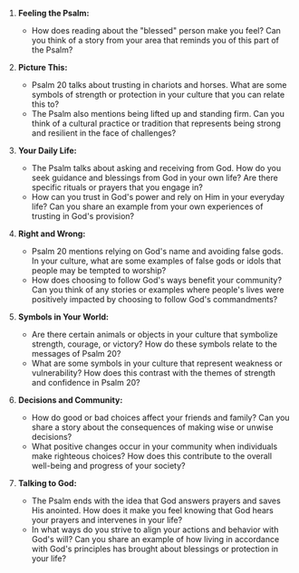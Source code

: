 1. **Feeling the Psalm:**
   - How does reading about the "blessed" person make you feel? Can you think of a story from your area that reminds you of this part of the Psalm?

2. **Picture This:**
   - Psalm 20 talks about trusting in chariots and horses. What are some symbols of strength or protection in your culture that you can relate this to?
   - The Psalm also mentions being lifted up and standing firm. Can you think of a cultural practice or tradition that represents being strong and resilient in the face of challenges?

3. **Your Daily Life:**
   - The Psalm talks about asking and receiving from God. How do you seek guidance and blessings from God in your own life? Are there specific rituals or prayers that you engage in?
   - How can you trust in God's power and rely on Him in your everyday life? Can you share an example from your own experiences of trusting in God's provision?

4. **Right and Wrong:**
   - Psalm 20 mentions relying on God's name and avoiding false gods. In your culture, what are some examples of false gods or idols that people may be tempted to worship?
   - How does choosing to follow God's ways benefit your community? Can you think of any stories or examples where people's lives were positively impacted by choosing to follow God's commandments?

5. **Symbols in Your World:**
   - Are there certain animals or objects in your culture that symbolize strength, courage, or victory? How do these symbols relate to the messages of Psalm 20?
   - What are some symbols in your culture that represent weakness or vulnerability? How does this contrast with the themes of strength and confidence in Psalm 20?

6. **Decisions and Community:**
   - How do good or bad choices affect your friends and family? Can you share a story about the consequences of making wise or unwise decisions?
   - What positive changes occur in your community when individuals make righteous choices? How does this contribute to the overall well-being and progress of your society?

7. **Talking to God:**
   - The Psalm ends with the idea that God answers prayers and saves His anointed. How does it make you feel knowing that God hears your prayers and intervenes in your life?
   - In what ways do you strive to align your actions and behavior with God's will? Can you share an example of how living in accordance with God's principles has brought about blessings or protection in your life?